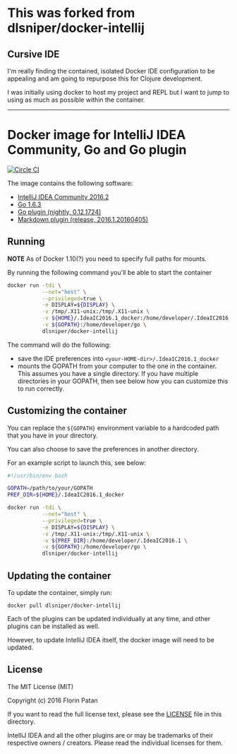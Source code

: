 # This was forked from dlsniper/docker-intellij

## Cursive IDE

I'm really finding the contained, isolated Docker IDE configuration to be appealing and am going to repurpose this for
Clojure development.

I was initially using docker to host my project and REPL but I want to jump to using as much as possible within the
container.

--------------------------------

# Docker image for IntelliJ IDEA Community, Go and Go plugin

[![Circle CI](https://circleci.com/gh/dlsniper/docker-intellij.svg?style=svg)](https://circleci.com/gh/dlsniper/docker-intellij)

The image contains the following software:

- [IntelliJ IDEA Community 2016.2](https://www.jetbrains.com/idea/)
- [Go 1.6.3](https://golang.org/)
- [Go plugin (nightly, 0.12.1724)](https://plugins.jetbrains.com/plugin/5047)
- [Markdown plugin (release, 2016.1.20160405)](https://plugins.jetbrains.com/plugin/7793)

## Running

**NOTE**
As of Docker 1.10(?) you need to specify full paths for mounts.

By running the following command you'll be able to start the container

```bash
docker run -tdi \
           --net="host" \
           --privileged=true \
           -e DISPLAY=${DISPLAY} \
           -v /tmp/.X11-unix:/tmp/.X11-unix \
           -v ${HOME}/.IdeaIC2016.1_docker:/home/developer/.IdeaIC2016.1 \
           -v ${GOPATH}:/home/developer/go \
           dlsniper/docker-intellij
```

The command will do the following:

- save the IDE preferences into `<your-HOME-dir>/.IdeaIC2016.1_docker`
- mounts the GOPATH from your computer to the one in the container. This
assumes you have a single directory. If you have multiple directories in your
GOPATH, then see below how you can customize this to run correctly.

## Customizing the container

You can replace the `${GOPATH}` environment variable to a hardcoded path that
you have in your directory.

You can also choose to save the preferences in another directory.

For an example script to launch this, see below:

```bash
#!/usr/bin/env bash

GOPATH=/path/to/your/GOPATH
PREF_DIR=${HOME}/.IdeaIC2016.1_docker

docker run -tdi \
           --net="host" \
           --privileged=true \
           -e DISPLAY=${DISPLAY} \
           -v /tmp/.X11-unix:/tmp/.X11-unix \
           -v ${PREF_DIR}:/home/developer/.IdeaIC2016.1 \
           -v ${GOPATH}:/home/developer/go \
           dlsniper/docker-intellij
```

## Updating the container

To update the container, simply run:

```shell
docker pull dlsniper/docker-intellij
```

Each of the plugins can be updated individually at any time, and other plugins
can be installed as well.

However, to update IntelliJ IDEA itself, the docker image will need to be
updated.

## License

The MIT License (MIT)

Copyright (c) 2016 Florin Patan

If you want to read the full license text, please see the [LICENSE](https://github.com/dlsniper/docker-intellij/blob/master/LICENSE) file
in this directory.

IntelliJ IDEA and all the other plugins are or may be trademarks of their
respective owners / creators. Please read the individual licenses for them.

